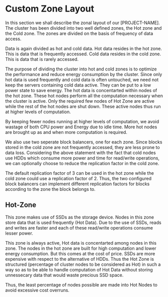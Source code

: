 Custom Zone Layout
===================

In this section we shall describe the zonal layout of our [PROJECT-NAME]. The cluster has been divided into two well defined zones, the Hot zone and the Cold zone. The zones are divided on the basis of frequency of data access.

Data is again divided as hot and cold data. Hot data resides in the hot zone. This is data that is frequently accessed. Cold data resides in the cold zone. This is data that is rarely accessed.

The purpose of dividing the cluster into hot and cold zones is to optimize the performance and reduce energy consumption by the cluster. Since only hot data is used frequently and cold data is often untouched, we need not keep the servers containing cold data active. They can be put to a low power state to save energy. The hot data is concentarted within nodes of the hot zone. These hot nodes perform all the computation necessary when the cluster is active. Only the required few nodes of Hot Zone are active while the rest of the hot nodes are shut down. These active nodes thus run at higher levels of computation.

By keeping fewer nodes running at higher levels of computation, we avoid wastage of both CPU power and Energy due to idle time. More hot nodes are brought up as and when more computation is required.

We also use two seperate block balancers, one for each zone. Since blocks stored in the cold zone are not frequently accessed, they are less prone to data loss. Considering the above statement with the fact that cold nodes use HDDs which consume more power and time for read/write operations, we can optionally choose to reduce the replication factor in the cold zone.

The default replication factor of 3 can be used in the hot zone while the cold zone could use a replication factor of 2. Thus, the two configured block balancers can implement different replication factors for blocks according to the zone the block belongs to.


Hot-Zone
--------

This zone makes use of SSDs as the storage device. Nodes in this zone store data that is used frequently (Hot Data). Due to the use of SSDs, reads and writes are faster and each of these read/write operations consume lesser power.

This zone is always active, Hot data is concentarted among nodes in this zone. The nodes in the hot zone are built for high computation and lower energy consumption. But this comes at the cost of price. SSDs are more expensive with respect to the alternative of HDDs. Thus the Hot Zone is structured (percentage of cluster nodes to be considered as Hot) in such a way so as to be able to handle computation of Hot Data without storing unnessecary data that would waste precious SSD space.

Thus, the least percentage of nodes possible are made into Hot Nodes to avoid excessive cost overruns.
